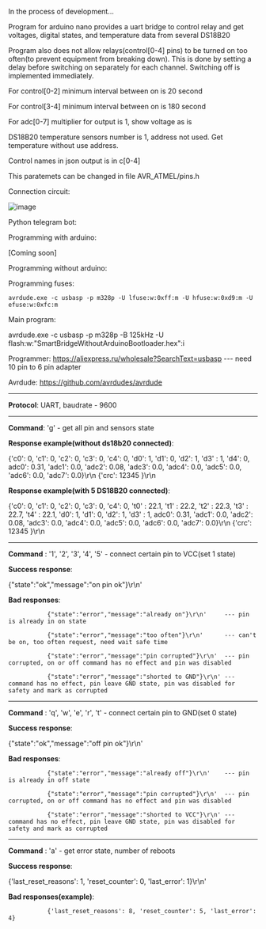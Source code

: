 In the process of development...

Program for arduino nano provides a uart bridge to control relay and get voltages, digital states, and temperature data from several DS18B20 

Program also does not allow relays(control[0-4] pins) to be turned on too often(to prevent equipment from breaking down).
This is done by setting a delay before switching on separately for each channel. Switching off is implemented immediately.


For control[0-2] minimum interval between on is 20 second

For control[3-4] minimum interval between on is 180 second

For adc[0-7] multiplier for output is 1, show voltage as is

DS18B20 temperature sensors number is 1, address not used. Get temperature without use address.

Control names in json output is in c[0-4]


This paratemets can be changed in file AVR_ATMEL/pins.h


Connection circuit:

![image](https://github.com/user-attachments/assets/155fd41b-09dc-4202-8deb-c40bc7e3bdc5)


Python telegram bot:

Programming with arduino:

[Coming soon]

Programming without arduino:

  Programming fuses:
  
    avrdude.exe -c usbasp -p m328p -U lfuse:w:0xff:m -U hfuse:w:0xd9:m -U efuse:w:0xfc:m 
  
  Main program:
  
  avrdude.exe -c usbasp -p m328p -B 125kHz -U flash:w:"SmartBridgeWithoutArduinoBootloader.hex":i

Programmer: https://aliexpress.ru/wholesale?SearchText=usbasp --- need 10 pin to 6 pin adapter
              
Avrdude: https://github.com/avrdudes/avrdude

<hr>

<b>Protocol</b>: UART, baudrate - 9600

<hr>

<b>Command</b>: 'g' - get all pin and sensors state

<b>Response example(without ds18b20 connected)</b>: 


{'c0': 0, 'c1': 0, 'c2': 0, 'c3': 0, 'c4': 0, 'd0': 1, 'd1': 0, 'd2': 1, 'd3' : 1, 'd4': 0, adc0': 0.31, 'adc1': 0.0, 'adc2': 0.08, 'adc3': 0.0, 'adc4': 0.0, 'adc5': 0.0, 'adc6': 0.0, 'adc7': 0.0}\r\n
{'crc': 12345 }\r\n


<b>Response example(with 5 DS18B20 connected)</b>:


{'c0': 0, 'c1': 0, 'c2': 0, 'c3': 0, 'c4': 0, 't0' : 22.1, 't1' : 22.2, 't2' : 22.3, 't3' : 22.7, 't4' : 22.1, 'd0': 1, 'd1': 0, 'd2': 1, 'd3' : 1, adc0': 0.31, 'adc1': 0.0, 'adc2': 0.08, 'adc3': 0.0, 'adc4': 0.0, 'adc5': 0.0, 'adc6': 0.0, 'adc7': 0.0}\r\n
{'crc': 12345 }\r\n

<hr>

<b>Command</b> : '1', '2', '3', '4', '5' - connect certain pin to VCC(set 1 state)

<b>Success response</b>: 

{"state":"ok","message":"on pin ok"}\r\n'

<b>Bad responses</b>:

               {"state":"error","message":"already on"}\r\n'     --- pin is already in on state
               
               {"state":"error","message":"too often"}\r\n'      --- can't be on, too often request, need wait safe time 
               
               {"state":"error","message":"pin corrupted"}\r\n'  --- pin corrupted, on or off command has no effect and pin was disabled
               
               {"state":"error","message":"shorted to GND"}\r\n' --- command has no effect, pin leave GND state, pin was disabled for safety and mark as corrupted
               
<hr>
<b>Command</b> : 'q', 'w', 'e', 'r', 't' - connect certain pin to GND(set 0 state)

<b>Success response</b>: 

{"state":"ok","message":"off pin ok"}\r\n'

<b>Bad responses</b>:     


               {"state":"error","message":"already off"}\r\n'    --- pin is already in off state
               
               {"state":"error","message":"pin corrupted"}\r\n'  --- pin corrupted, on or off command has no effect and pin was disabled
               
               {"state":"error","message":"shorted to VCC"}\r\n' --- command has no effect, pin leave GND state, pin was disabled for safety and mark as corrupted

<hr>
<b>Command</b> : 'a' - get error state, number of reboots

<b>Success response</b>: 

{'last_reset_reasons': 1, 'reset_counter': 0, 'last_error': 1}\r\n'

<b>Bad responses(example)</b>:     

               {'last_reset_reasons': 8, 'reset_counter': 5, 'last_error': 4}
